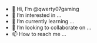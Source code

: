 - 👋 Hi, I’m @qwerty07gaming
- 👀 I’m interested in ...
- 🌱 I’m currently learning ...
- 💞️ I’m looking to collaborate on ...
- 📫 How to reach me ...

<!---
qwerty07gaming/qwerty07gaming is a ✨ special ✨ repository because its `README.md` (this file) appears on your GitHub profile.
You can click the Preview link to take a look at your changes.
--->
